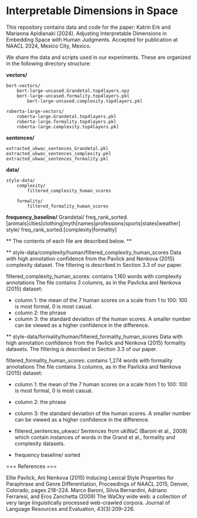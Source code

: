 # Interpretable Dimensions in Space

This repository contains data and code for the paper:
Katrin Erk and Marianna Apidianaki (2024). Adjusting Interpretable Dimensions in Embedding Space with Human Judgments. Accepted for publication at NAACL 2024, Mexico City, Mexico.

We share the data and scripts used in our experiments. These are organized in the following directory structure:

**vectors/**
	
 	bert-vectors/
  		bert-large-uncased.Grandetal.top4layers.npz
   		bert-large-uncased.formality.top4layers.pkl
    		bert-large-uncased.complexity.top4layers.pkl
	
 	roberta-large-vectors/
		roberta-large.Grandetal.top4layers.pkl
 		roberta-large.formality.top4layers.pkl
  		roberta-large.complexity.top4layers.pkl

 **sentences/**
 
 	extracted_ukwac_sentences_Grandetal.pkl
  	extracted_ukwac_sentences_complexity.pkl
   	extracted_ukwac_sentences_formality.pkl
 
  **data/**
	
 	style-data/
		complexity/	
  			filtered_complexity_human_scores

		formality/
  			filtered_formality_human_scores
      
  **frequency_baseline/**
	Grandetal/
 		freq_rank_sorted.[animals|cities|clothing|myth|names|professions|sports|states|weather]
	style/
		freq_rank_sorted.[complexity|formality]
  

** The contents of each file are described below. **

** style-data/complexity/human/filtered_complexity_human_scores
Data with high annotation confidence from the Pavlick and Nenkova (2015) complexity dataset. The filtering is described in Section 3.3 of our paper.   

filtered_complexity_human_scores: contains 1,160 words with complexity annotations
The file contains 3 columns, as in the Pavlicka and Nenkova (2015) dataset:
- column 1: the mean of the 7 human scores on a scale from 1 to 100: 100 is most formal, 0 is most casual.
- column 2: the phrase
- column 3: the standard deviation of the human scores. A smaller number can be viewed as a higher confidence in the difference.  
    
** style-data/formality/human/filtered_formality_human_scores
Data with high annotation confidence from the Pavlick and Nenkova (2015) formality datasets. The filtering is described in Section 3.3 of our paper.   
    
filtered_formality_human_scores: contains 1,274 words with formality annotations
The file contains 3 columns, as in the Pavlicka and Nenkova (2015) dataset:
- column 1: the mean of the 7 human scores on a scale from 1 to 100: 100 is most formal, 0 is most casual.
- column 2: the phrase
- column 3: the standard deviation of the human scores. A smaller number can be viewed as a higher confidence in the difference. 

- filtered_sentences_ukwac/
    Sentences from ukWaC (Baroni et al., 2009) which contain instances of words in the Grand et al., formality and complexity datasets.

- frequency baseline/
  sorted

  
=== References ===

Ellie Pavlick, Ani Nenkova (2015) Inducing Lexical Style Properties for Paraphrase and Genre Differentiation, Proceedings of NAACL 2015, Denver, Colorado, pages 218–224. 
Marco Baroni, Silvia Bernardini, Adriano Ferraresi, and Eros Zanchetta (2009) The WaCky wide web: a collection of very large linguistically processed web-crawled corpora. Journal of Language Resources and Evaluation, 43(3):209–226.
